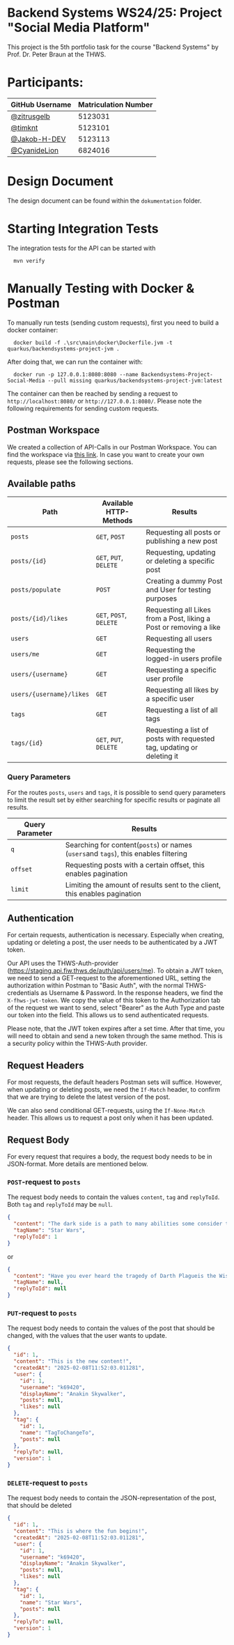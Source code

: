 # Backend Systems WS24/25: Project "Social Media Platform"

This project is the 5th portfolio task for the course "Backend Systems" by Prof. Dr. Peter Braun at the THWS.

# Participants:

| GitHub Username                                | Matriculation Number |
|------------------------------------------------|----------------------|
| [@zitrusgelb](https://github.com/zitrusgelb)   | 5123031              |
| [@timknt](https://github.com/timknt)           | 5123101              |
| [@Jakob-H-DEV](https://github.com/Jakob-H-DEV) | 5123113              |
| [@CyanideLion](https://github.com/CyanideLion) | 6824016              |


# Design Document
The design document can be found within the `dokumentation` folder.

# Starting Integration Tests

The integration tests for the API can be started with

```shell script
  mvn verify
```

# Manually Testing with Docker & Postman

To manually run tests (sending custom requests), first you need to build a docker container:

```shell script
  docker build -f .\src\main\docker\Dockerfile.jvm -t quarkus/backendsystems-project-jvm .
```

After doing that, we can run the container with:

```shell script
  docker run -p 127.0.0.1:8080:8080 --name Backendsystems-Project-Social-Media --pull missing quarkus/backendsystems-project-jvm:latest 
```

The container can then be reached by sending a request to `http://localhost:8080/` or `http://127.0.0.1:8080/`. Please
note the following requirements for sending custom requests.

## Postman Workspace

We created a collection of API-Calls in our Postman Workspace. You can find the workspace
via  [this link](https://www.postman.com/cyanidelion/workspace/backendsystems-social-media). In case you want to create
your own requests, please see the following sections.

## Available paths

| Path                     | Available HTTP-Methods  | Results                                                                |
|--------------------------|-------------------------|------------------------------------------------------------------------|
| `posts`                  | `GET`, `POST`           | Requesting all posts or publishing a new post                          |
| `posts/{id}`             | `GET`, `PUT`, `DELETE`  | Requesting, updating or deleting a specific post                       |
| `posts/populate`         | `POST`                  | Creating a dummy Post and User for testing purposes                    |
| `posts/{id}/likes`       | `GET`, `POST`, `DELETE` | Requesting all Likes from a Post, liking a Post or removing a like     |
| `users`                  | `GET`                   | Requesting all users                                                   |
| `users/me`               | `GET`                   | Requesting the logged-in users profile                                 |   
| `users/{username}`       | `GET`                   | Requesting a specific user profile                                     |
| `users/{username}/likes` | `GET`                   | Requesting all likes by a specific user                                |
| `tags`                   | `GET`                   | Requesting a list of all tags                                          |
| `tags/{id}`              | `GET`, `PUT`, `DELETE`  | Requesting a list of posts with requested tag, updating or deleting it |

### Query Parameters

For the routes `posts`, `users` and `tags`, it is possible to send query parameters to limit the result set by either
searching for specific results or paginate all results.

| Query Parameter | Results                                                                             |
|-----------------|-------------------------------------------------------------------------------------|
| `q`             | Searching for content(`posts`) or names (`users`and `tags`), this enables filtering |
| `offset`        | Requesting posts with a certain offset, this enables pagination                     |
| `limit`         | Limiting the amount of results sent to the client, this enables pagination          |

## Authentication

For certain requests, authentication is necessary. Especially when creating, updating or deleting a post, the user needs
to be authenticated by a JWT token.

Our API uses the THWS-Auth-provider (https://staging.api.fiw.thws.de/auth/api/users/me). To obtain a JWT token, we need
to send a GET-request to the aforementioned URL, setting the authorization within Postman to "Basic Auth", with the
normal THWS-credentials as Username & Password. In the response headers, we find the `X-fhws-jwt-token`. We copy the
value of this token to the Authorization tab of the request we want to send, select "Bearer" as the Auth Type and paste
our token into the field. This allows us to send authenticated requests.

Please note, that the JWT token expires after a set time. After that time, you will need to obtain and send a new token
through the same method. This is a security policy within the THWS-Auth provider.

## Request Headers

For most requests, the default headers Postman sets will suffice. However, when updating or deleting posts, we need the
`If-Match` header, to confirm that we are trying to delete the latest version of the post.

We can also send conditional GET-requests, using the `If-None-Match` header. This allows us to request a post only when
it has been updated.

## Request Body

For every request that requires a body, the request body needs to be in JSON-format. More details are mentioned below.

### `POST`-request to `posts`

The request body needs to contain the values `content`, `tag` and `replyToId`. Both `tag` and `replyToId` may be `null`.

```json lines
{
  "content": "The dark side is a path to many abilities some consider to be unnatural",
  "tagName": "Star Wars",
  "replyToId": 1
}

```

or

```json lines
{
  "content": "Have you ever heard the tragedy of Darth Plagueis the Wise?",
  "tagName": null,
  "replyToId": null
}
```

### `PUT`-request to `posts`

The request body needs to contain the values of the post that should be changed, with the values that the user wants to
update.

```json lines
{
  "id": 1,
  "content": "This is the new content!",
  "createdAt": "2025-02-08T11:52:03.011281",
  "user": {
    "id": 1,
    "username": "k69420",
    "displayName": "Anakin Skywalker",
    "posts": null,
    "likes": null
  },
  "tag": {
    "id": 1,
    "name": "TagToChangeTo",
    "posts": null
  },
  "replyTo": null,
  "version": 1
}
```

### `DELETE`-request to `posts`

The request body needs to contain the JSON-representation of the post, that should be deleted

```json lines
{
  "id": 1,
  "content": "This is where the fun begins!",
  "createdAt": "2025-02-08T11:52:03.011281",
  "user": {
    "id": 1,
    "username": "k69420",
    "displayName": "Anakin Skywalker",
    "posts": null,
    "likes": null
  },
  "tag": {
    "id": 1,
    "name": "Star Wars",
    "posts": null
  },
  "replyTo": null,
  "version": 1
}
```
